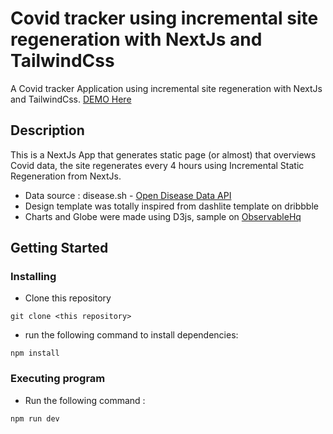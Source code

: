 # Covid tracker using incremental site regeneration with NextJs and TailwindCss

A Covid tracker Application using incremental site regeneration with NextJs and TailwindCss. [DEMO Here](https://covid-tracker-next-tailwind-isr.vercel.app/)

## Description

This is a NextJs App that generates static page (or almost) that overviews Covid data, the site regenerates every 4 hours using Incremental Static Regeneration from NextJs.

- Data source : disease.sh - [Open Disease Data API](https://disease.sh/)
- Design template was totally inspired from dashlite template on dribbble
- Charts and Globe were made using D3js, sample on [ObservableHq](https://observablehq.com/d/4b671b987c987566)

## Getting Started

### Installing

- Clone this repository

```
git clone <this repository>
```

- run the following command to install dependencies:

```
npm install
```

### Executing program

- Run the following command :

```
npm run dev
```


